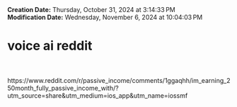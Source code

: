 <div><b>Creation Date:</b> Thursday, October 31, 2024 at 3:14:33 PM<br></div>
<div><b>Modification Date:</b> Wednesday, November 6, 2024 at 10:04:03 PM<br></div>
<div><h1>voice ai reddit</h1></div>
<div><br></div>
<div><br></div>
<div>https://www.reddit.com/r/passive_income/comments/1ggaqhh/im_earning_250month_fully_passive_income_with/?utm_source=share&amputm_medium=ios_app&amputm_name=iossmf</div>

